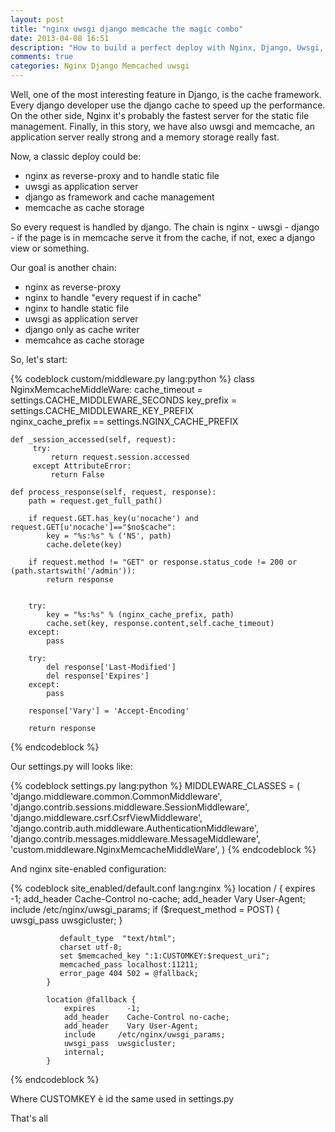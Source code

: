 ```yaml
---
layout: post
title: "nginx uwsgi django memcache the magic combo"
date: 2013-04-08 16:51
description: "How to build a perfect deploy with Nginx, Django, Uwsgi, Memcached"
comments: true
categories: Nginx Django Memcached uwsgi
---
```

Well, one of the most interesting feature in Django, is the cache framework. Every django developer use the django cache to speed up the performance.
On the other side, Nginx it's probably the fastest server for the static file management.
Finally, in this story, we have also uwsgi and memcache, an application server really strong and a memory storage really fast.

Now, a classic deploy could be:

* nginx as reverse-proxy and to handle static file
* uwsgi as application server
* django as framework and cache management
* memcache as cache storage

So every request is handled by django. The chain is nginx - uwsgi - django - if the page is in memcache serve it from the cache, if not, exec a django view or something.

Our goal is another chain:

* nginx as reverse-proxy
* nginx to handle "every request if in cache"
* nginx to handle static file
* uwsgi as application server
* django only as cache writer
* memcahce as cache storage

So, let's start:

{% codeblock custom/middleware.py lang:python %}
class NginxMemcacheMiddleWare:
    cache_timeout = settings.CACHE_MIDDLEWARE_SECONDS
    key_prefix = settings.CACHE_MIDDLEWARE_KEY_PREFIX        
	   nginx_cache_prefix == settings.NGINX_CACHE_PREFIX

    def _session_accessed(self, request):
         try:
             return request.session.accessed
         except AttributeError:
             return False    

    def process_response(self, request, response):
        path = request.get_full_path()
        
        if request.GET.has_key(u'nocache') and request.GET[u'nocache']=="$no$cache":
            key = "%s:%s" % ('NS', path)
            cache.delete(key)
         
        if request.method != "GET" or response.status_code != 200 or (path.startswith('/admin')):
            return response

        
        try:
            key = "%s:%s" % (nginx_cache_prefix, path)
            cache.set(key, response.content,self.cache_timeout)
        except:
            pass

        try:
            del response['Last-Modified']
            del response['Expires']
        except:
            pass

        response['Vary'] = 'Accept-Encoding'
        
        return response
{% endcodeblock %}


Our settings.py will looks like:

{% codeblock settings.py lang:python %}
MIDDLEWARE_CLASSES = (    
    'django.middleware.common.CommonMiddleware',
    'django.contrib.sessions.middleware.SessionMiddleware',
    'django.middleware.csrf.CsrfViewMiddleware',
    'django.contrib.auth.middleware.AuthenticationMiddleware',
    'django.contrib.messages.middleware.MessageMiddleware',
    'custom.middleware.NginxMemcacheMiddleWare',
)
{% endcodeblock %}

And nginx site-enabled configuration:

{% codeblock site_enabled/default.conf lang:nginx %}
           location / {
	       	   expires       -1;
               add_header    Cache-Control no-cache;
               add_header    Vary User-Agent;
	       	   include     /etc/nginx/uwsgi_params;
               if ($request_method = POST) {
                        uwsgi_pass  uwsgicluster;
               }

	      	   default_type  "text/html";
               charset utf-8;
               set $memcached_key ":1:CUSTOMKEY:$request_uri";
               memcached_pass localhost:11211;
               error_page 404 502 = @fallback;
            }

			location @fallback {
				expires       -1;
		        add_header    Cache-Control no-cache;
		        add_header    Vary User-Agent;
		        include     /etc/nginx/uwsgi_params;
		        uwsgi_pass  uwsgicluster;
				internal; 
	  		}
{% endcodeblock %}

Where CUSTOMKEY è id the same used in settings.py

That's all
